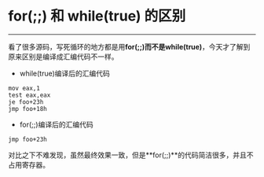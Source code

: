 # for(;;) 和 while(true) 的区别
---
看了很多源码，写死循环的地方都是用**for(;;)**而不是**while(true)**，今天才了解到原来区别是编译成汇编代码不一样。

*  while(true)编译后的汇编代码
```
mov eax,1
test eax,eax
je foo+23h
jmp foo+18h
```
*  for(;;)编译后的汇编代码
```
jmp foo+23h
```

对比之下不难发现，虽然最终效果一致，但是**for(;;)**的代码简洁很多，并且不占用寄存器。